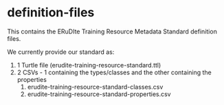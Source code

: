 # definition-files
This contains the ERuDIte Training Resource Metadata Standard definition files. 

We currently provide our standard as:
1. 1 Turtle file (erudite-training-resource-standard.ttl)
2. 2 CSVs - 1 containing the types/classes and the other containing the properties
    1. erudite-training-resource-standard-classes.csv
    2. erudite-training-resource-standard-properties.csv 

